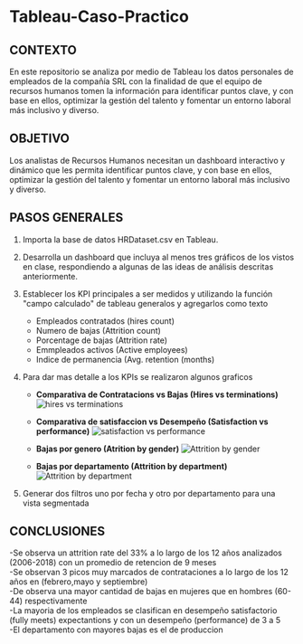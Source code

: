# Tableau-Caso-Practico
## CONTEXTO
En este repositorio se analiza por medio de Tableau los datos personales de empleados de la compañía SRL con la finalidad de que el equipo de recursos humanos tomen la información para identificar puntos clave, y con base en ellos, optimizar la gestión del talento y  fomentar un entorno laboral más inclusivo y diverso.
## OBJETIVO
Los analistas de Recursos Humanos necesitan un dashboard interactivo y dinámico que les permita identificar puntos clave, y con base en ellos, optimizar la gestión del talento y fomentar un entorno laboral más inclusivo y diverso.
## PASOS GENERALES
1. Importa la base de datos HRDataset.csv en Tableau. 
2. Desarrolla un dashboard que incluya al menos tres gráficos de los vistos en clase, respondiendo a algunas de las ideas de análisis descritas anteriormente.
3. Establecer los KPI principales a ser medidos y utilizando la función "campo calculado" de tableau generalos y agregarlos como texto
   - Empleados contratados (hires count)   
   - Numero de bajas (Attrition count)
   - Porcentage de bajas (Attrition rate)
   - Emmpleados activos (Active employees)
   - Indice de permanencia (Avg. retention (months)
4. Para dar mas detalle a los KPIs se realizaron algunos graficos
   - **Comparativa de Contratacions vs Bajas (Hires vs terminations)**
    ![hires vs terminations](https://github.com/user-attachments/assets/0e3b3a8e-0060-4bed-bb68-e65354be5c6c)

     
   - **Comparativa de satisfaccion vs Desempeño (Satisfaction vs performance)**
      ![satisfaction vs performance](https://github.com/user-attachments/assets/5623c0a6-fb9e-42a9-bf5b-9c34de15f914)

     
   - **Bajas por genero (Atrition by gender)**
    ![Attrition by gender](https://github.com/user-attachments/assets/82eab61d-6e89-4432-bd30-3afa3d4d61e5)

   - **Bajas por departamento (Attrition by department)**
     ![Attrition by department](https://github.com/user-attachments/assets/253959e2-a0e6-44a3-88da-e9e2d2b56a0a)


5. Generar dos filtros uno por fecha y otro por departamento para una vista segmentada
## CONCLUSIONES
-Se observa un attrition rate del 33% a lo largo de los 12 años analizados (2006-2018) con un promedio de retencion de 9 meses  
-Se observan 3 picos muy marcados de contrataciones a lo largo de los 12 años en (febrero,mayo y septiembre)  
-De observa una mayor cantidad de bajas en mujeres que en hombres (60-44) respectivamente  
-La mayoria de los empleados se clasifican en desempeño satisfactorio (fully meets) expectantions y con un desempeño (performance) de 3 a 5  
-El departamento con mayores bajas es el de produccion  



